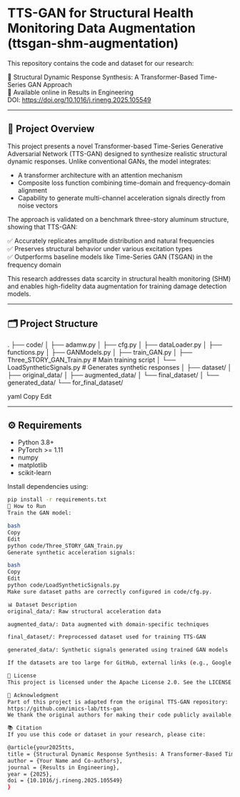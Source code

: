 # TTS-GAN for Structural Health Monitoring Data Augmentation (ttsgan-shm-augmentation)

This repository contains the code and dataset for our research:

📝 Structural Dynamic Response Synthesis: A Transformer-Based Time-Series GAN Approach  
🔗 Available online in Results in Engineering  
DOI: https://doi.org/10.1016/j.rineng.2025.105549

---

## 📌 Project Overview

This project presents a novel Transformer-based Time-Series Generative Adversarial Network (TTS-GAN) designed to synthesize realistic structural dynamic responses. Unlike conventional GANs, the model integrates:

- A transformer architecture with an attention mechanism
- Composite loss function combining time-domain and frequency-domain alignment
- Capability to generate multi-channel acceleration signals directly from noise vectors

The approach is validated on a benchmark three-story aluminum structure, showing that TTS-GAN:

✅ Accurately replicates amplitude distribution and natural frequencies  
✅ Preserves structural behavior under various excitation types  
✅ Outperforms baseline models like Time-Series GAN (TSGAN) in the frequency domain

This research addresses data scarcity in structural health monitoring (SHM) and enables high-fidelity data augmentation for training damage detection models.

---

## 🗂️ Project Structure

.
├── code/
│ ├── adamw.py
│ ├── cfg.py
│ ├── dataLoader.py
│ ├── functions.py
│ ├── GANModels.py
│ ├── train_GAN.py
│ ├── Three_STORY_GAN_Train.py # Main training script
│ └── LoadSyntheticSignals.py # Generates synthetic responses
│
├── dataset/
│ ├── original_data/
│ ├── augmented_data/
│ └── final_dataset/
│
└── generated_data/
  └── for_final_dataset/

yaml
Copy
Edit

---

## ⚙️ Requirements

- Python 3.8+
- PyTorch >= 1.11
- numpy
- matplotlib
- scikit-learn

Install dependencies using:

```bash
pip install -r requirements.txt
🚀 How to Run
Train the GAN model:

bash
Copy
Edit
python code/Three_STORY_GAN_Train.py
Generate synthetic acceleration signals:

bash
Copy
Edit
python code/LoadSyntheticSignals.py
Make sure dataset paths are correctly configured in code/cfg.py.

📊 Dataset Description
original_data/: Raw structural acceleration data

augmented_data/: Data augmented with domain-specific techniques

final_dataset/: Preprocessed dataset used for training TTS-GAN

generated_data/: Synthetic signals generated using trained GAN models

If the datasets are too large for GitHub, external links (e.g., Google Drive) can be provided here.

📄 License
This project is licensed under the Apache License 2.0. See the LICENSE file for details.

🙏 Acknowledgment
Part of this project is adapted from the original TTS-GAN repository:
https://github.com/imics-lab/tts-gan
We thank the original authors for making their code publicly available.

📚 Citation
If you use this code or dataset in your research, please cite:

@article{your2025tts,
title = {Structural Dynamic Response Synthesis: A Transformer-Based Time-Series GAN Approach},
author = {Your Name and Co-authors},
journal = {Results in Engineering},
year = {2025},
doi = {10.1016/j.rineng.2025.105549}
}



